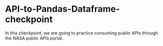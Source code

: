 # API-to-Pandas-Dataframe-checkpoint
In this checkpoint, we are going to practice consuming public APIs through the NASA public APIs portal.
